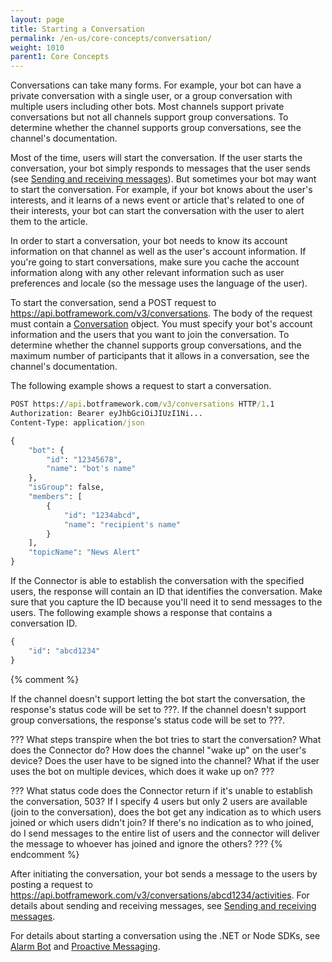 ```yaml
---
layout: page
title: Starting a Conversation
permalink: /en-us/core-concepts/conversation/
weight: 1010
parent1: Core Concepts
---
```


Conversations can take many forms. For example, your bot can have a private conversation with a single user, or a group conversation with multiple users including other bots. Most channels support private conversations but not all channels support group conversations. To determine whether the channel supports group conversations, see the channel's documentation. 

Most of the time, users will start the conversation. If the user starts the conversation, your bot simply responds to messages that the user sends (see [Sending and receiving messages](../messages)). But sometimes your bot may want to start the conversation. For example, if your bot knows about the user's interests, and it learns of a news event or article that's related to one of their interests, your bot can start the conversation with the user to alert them to the article.

In order to start a conversation, your bot needs to know its account information on that channel as well as the user's account information. If you're going to start conversations, make sure you cache the account information along with any other relevant information such as user preferences and locale (so the message uses the language of the user).

To start the conversation, send a POST request to https://api.botframework.com/v3/conversations. The body of the request must contain a [Conversation](../reference/#conversation-object) object. You must specify your bot's account information and the users that you want to join the conversation. To determine whether the channel supports group conversations, and the maximum number of participants that it allows in a conversation, see the channel's documentation. 

The following example shows a request to start a conversation.

```cmd
POST https://api.botframework.com/v3/conversations HTTP/1.1
Authorization: Bearer eyJhbGciOiJIUzI1Ni...
Content-Type: application/json

{
    "bot": {
        "id": "12345678",
        "name": "bot's name"
    },
    "isGroup": false,
    "members": [
        {
            "id": "1234abcd",
            "name": "recipient's name"
        }
    ],
    "topicName": "News Alert"
}
```

If the Connector is able to establish the conversation with the specified users, the response will contain an ID that identifies the conversation. Make sure that you capture the ID because you'll need it to send messages to the users. The following example shows a response that contains a conversation ID.

```cmd
{
    "id": "abcd1234"
}
```
{% comment %}

If the channel doesn't support letting the bot start the conversation, the response's status code will be set to ???.
If the channel doesn't support group conversations, the response's status code will be set to ???.

???
What steps transpire when the bot tries to start the conversation? What does the Connector do? How does the channel "wake up" on the user's device? Does the user have to be signed into the channel? What if the user uses the bot on multiple devices, which does it wake up on?
???

???
What status code does the Connector return if it's unable to establish the conversation, 503?
If I specify 4 users but only 2 users are available (join to the conversation), does the bot get any indication as to which users joined or which users didn't join?
If there's no indication as to who joined, do I send messages to the entire list of users and the connector will deliver the message to whoever has joined and ignore the others?
???
{% endcomment %}


After initiating the conversation, your bot sends a message to the users by posting a request to https://api.botframework.com/v3/conversations/abcd1234/activities. For details about sending and receiving messages, see [Sending and receiving messages](../messages).

For details about starting a conversation using the .NET or Node SDKs, see [Alarm Bot](/en-us/csharp/builder/sdkreference/dialogs.html#alarmBot) and [Proactive Messaging](/en-us/node/builder/chat/UniversalBot/#proactive-messaging). 
